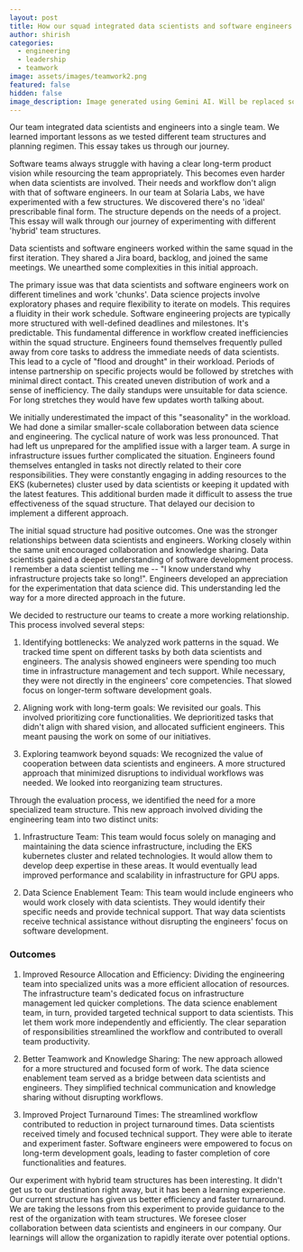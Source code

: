 ```yaml
---
layout: post
title: How our squad integrated data scientists and software engineers
author: shirish
categories:
  - engineering
  - leadership
  - teamwork
image: assets/images/teamwork2.png
featured: false
hidden: false
image_description: Image generated using Gemini AI. Will be replaced soon.
---
```


Our team integrated data scientists and engineers into a single team. We learned important lessons as we tested different team structures and planning regimen. This essay takes us through our journey.

Software teams always struggle with having a clear long-term product vision while resourcing the team appropriately. This becomes even harder when data scientists are involved. Their needs and workflow don't align with that of software engineers. In our team at Solaria Labs, we have experimented with a few structures. We discovered there's no 'ideal' prescribable final form. The structure depends on the needs of a project. This essay will walk through our journey of experimenting with different 'hybrid' team structures.

Data scientists and software engineers worked within the same squad in the first iteration. They shared a Jira board, backlog, and joined the same meetings. We unearthed some complexities in this initial approach.

The primary issue was that data scientists and software engineers work on different timelines and work 'chunks'. Data science projects involve exploratory phases and require flexibility to iterate on models. This requires a fluidity in their work schedule. Software engineering projects are typically more structured with well-defined deadlines and milestones. It's   predictable. This fundamental difference in workflow created inefficiencies within the squad structure. Engineers found themselves frequently pulled away from core tasks to address the immediate needs of data scientists. This lead to a cycle of "flood and drought" in their workload. Periods of intense partnership on specific projects would be followed by stretches with minimal direct contact. This created uneven distribution of work and a sense of inefficiency. The daily standups were unsuitable for data science. For long stretches they would have few updates worth talking about.

We initially underestimated the impact of this "seasonality" in the workload. We had done a similar smaller-scale collaboration between data science and engineering. The cyclical nature of work was less pronounced. That had left us unprepared for the amplified issue with a larger team. A surge in infrastructure issues further complicated the situation. Engineers found themselves entangled in tasks not directly related to their core responsibilities. They were constantly engaging in adding resources to the EKS (kubernetes) cluster used by data scientists or keeping it updated with the latest features. This additional burden made it difficult to assess the true effectiveness of the squad structure. That delayed our decision to implement a different approach.

The initial squad structure had positive outcomes. One was the stronger relationships between data scientists and engineers. Working closely within the same unit encouraged collaboration and knowledge sharing. Data scientists gained a deeper understanding of software development process. I remember a data scientist telling me -- "I know understand why infrastructure projects take so long!". Engineers developed an appreciation for the experimentation that data science did. This understanding led the way for a more directed approach in the future.

We decided to restructure our teams to create a more working relationship. This process involved several steps:

1. Identifying bottlenecks: We analyzed work patterns in the squad. We tracked time spent on different tasks  by both data scientists and engineers. The analysis showed engineers were spending too much time in infrastructure management and tech support. While necessary, they were not directly in the engineers' core competencies. That slowed focus on longer-term software development goals.

2. Aligning work with long-term goals: We revisited our goals. This involved prioritizing core functionalities. We deprioritized tasks that didn't align with shared vision, and allocated sufficient engineers. This meant pausing the work on some of our initiatives.

3. Exploring teamwork beyond squads: We recognized the value of cooperation between data scientists and engineers. A more structured approach that minimized disruptions to individual workflows was needed. We looked into reorganizing team structures.

Through the evaluation process, we identified the need for a more specialized team structure. This new approach involved dividing the engineering team into two distinct units:

1. Infrastructure Team: This team would focus solely on managing and maintaining the data science infrastructure, including the EKS kubernetes cluster and related technologies. It would allow them to develop deep expertise in these areas. It would eventually lead improved performance and scalability in infrastructure for GPU apps.

2. Data Science Enablement Team: This team would include engineers who would work closely with data scientists. They would identify their specific needs and provide technical support. That way data scientists receive technical assistance without disrupting the engineers' focus on software development.

### Outcomes

1. Improved Resource Allocation and Efficiency: Dividing the engineering team into specialized units was a more efficient allocation of resources. The infrastructure team's dedicated focus on infrastructure management led quicker completions. The data science enablement team, in turn, provided targeted technical support to data scientists. This let them  work more independently and efficiently. The clear separation of responsibilities streamlined the workflow and contributed to overall team productivity.

2. Better Teamwork and Knowledge Sharing: The new approach allowed for a more structured and focused form of work. The data science enablement team served as a bridge between data scientists and engineers. They simplified technical communication and knowledge sharing without disrupting workflows.

3. Improved Project Turnaround Times: The streamlined workflow contributed to reduction in project turnaround times. Data scientists received timely and focused technical support. They were able to iterate and experiment faster. Software engineers were empowered to focus on long-term development goals, leading to faster completion of core functionalities and features.

Our experiment with hybrid team structures has been interesting. It didn't get us to our destination right away, but it has been a learning experience. Our current structure has given us better efficiency and faster turnaround. We are taking the lessons from this experiment to provide guidance to the rest of the organization with team structures. We foresee closer collaboration between data scientists and engineers in our company. Our learnings will allow the organization to rapidly iterate over potential options.